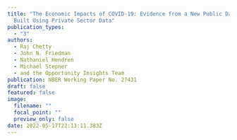 ```yaml
---
title: "The Economic Impacts of COVID-19: Evidence from a New Public Database
  Built Using Private Sector Data"
publication_types:
  - "3"
authors:
  - Raj Chetty
  - John N. Friedman
  - Nathaniel Hendren
  - Michael Stepner
  - and the Opportunity Insights Team
publication: NBER Working Paper No. 27431
draft: false
featured: false
image:
  filename: ""
  focal_point: ""
  preview_only: false
date: 2022-05-17T22:13:11.383Z
---
```

